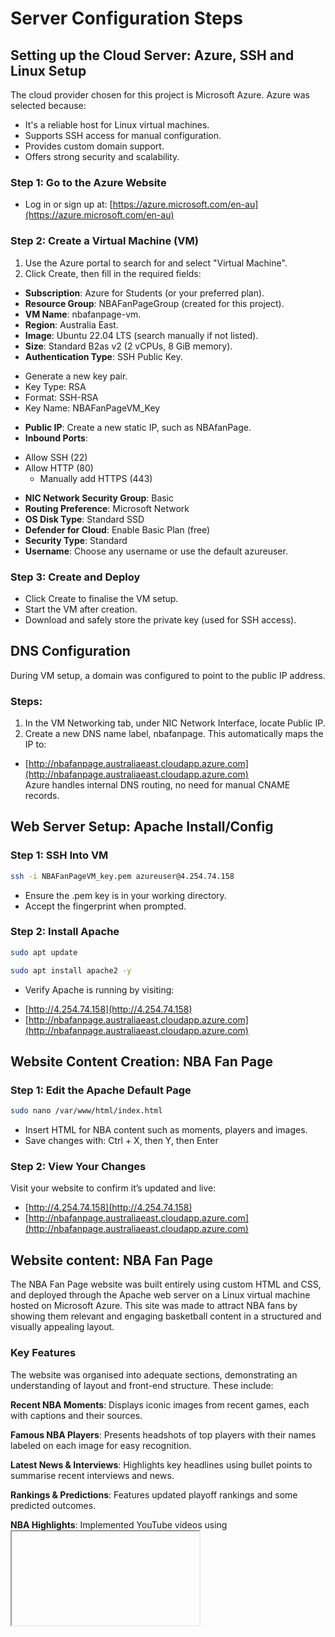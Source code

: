 
# Server Configuration Steps

## Setting up the Cloud Server: Azure, SSH and Linux Setup
The cloud provider chosen for this project is Microsoft Azure. Azure was selected because:
*	It's a reliable host for Linux virtual machines.
*	Supports SSH access for manual configuration.
*	Provides custom domain support.
*	Offers strong security and scalability.

### Step 1: Go to the Azure Website
*	Log in or sign up at: [https://azure.microsoft.com/en-au](https://azure.microsoft.com/en-au) 

### Step 2: Create a Virtual Machine (VM)
1.	Use the Azure portal to search for and select "Virtual Machine".
2.	Click Create, then fill in the required fields:
*	**Subscription**: Azure for Students (or your preferred plan).
*	**Resource Group**: NBAFanPageGroup (created for this project).
*	**VM Name**: nbafanpage-vm.
*	**Region**: Australia East.
*	**Image**: Ubuntu 22.04 LTS (search manually if not listed).
*	**Size**: Standard B2as v2 (2 vCPUs, 8 GiB memory).
*	**Authentication Type**: SSH Public Key.
  - Generate a new key pair.
  - Key Type: RSA
  - Format: SSH-RSA
  - Key Name: NBAFanPageVM_Key
*	**Public IP**: Create a new static IP, such as NBAfanPage.
*	**Inbound Ports**:
  - Allow SSH (22)
  - Allow HTTP (80)
	- Manually add HTTPS (443)
*	**NIC Network Security Group**: Basic
*	**Routing Preference**: Microsoft Network
*	**OS Disk Type**: Standard SSD
*	**Defender for Cloud**: Enable Basic Plan (free)
*	**Security Type**: Standard
*	**Username**: Choose any username or use the default azureuser.
 
### Step 3: Create and Deploy
*	Click Create to finalise the VM setup.
*	Start the VM after creation.
*	Download and safely store the private key (used for SSH access).

## DNS Configuration
During VM setup, a domain was configured to point to the public IP address.
### Steps:
1.	In the VM Networking tab, under NIC Network Interface, locate Public IP.
2.	Create a new DNS name label, nbafanpage.
This automatically maps the IP to:
*	[http://nbafanpage.australiaeast.cloudapp.azure.com](http://nbafanpage.australiaeast.cloudapp.azure.com)  
Azure handles internal DNS routing, no need for manual CNAME records.

## Web Server Setup: Apache Install/Config
### Step 1: SSH Into VM
```bash 
ssh -i NBAFanPageVM_key.pem azureuser@4.254.74.158
``` 
*	Ensure the .pem key is in your working directory.
*	Accept the fingerprint when prompted.

### Step 2: Install Apache
```bash 
sudo apt update
```
```bash 
sudo apt install apache2 -y
```
*	Verify Apache is running by visiting:
 - [http://4.254.74.158](http://4.254.74.158)  
 - [http://nbafanpage.australiaeast.cloudapp.azure.com](http://nbafanpage.australiaeast.cloudapp.azure.com) 

## Website Content Creation: NBA Fan Page
### Step 1: Edit the Apache Default Page
```bash
sudo nano /var/www/html/index.html 
``` 
*	Insert HTML for NBA content such as moments, players and images.
*	Save changes with: Ctrl + X, then Y, then Enter

### Step 2: View Your Changes
Visit your website to confirm it’s updated and live:
*	[http://4.254.74.158](http://4.254.74.158)  
*	[http://nbafanpage.australiaeast.cloudapp.azure.com](http://nbafanpage.australiaeast.cloudapp.azure.com)

## Website content: NBA Fan Page
The NBA Fan Page website was built entirely using custom HTML and CSS, and deployed through the Apache web server on a Linux virtual machine hosted on Microsoft Azure. This site was made to attract NBA fans by showing them relevant and engaging basketball content in a structured and visually appealing layout.

### Key Features
The website was organised into adequate sections, demonstrating an understanding of layout and front-end structure. These include:

**Recent NBA Moments**: Displays iconic images from recent games, each with captions and their sources.

**Famous NBA Players**: Presents headshots of top players with their names labeled on each image for easy recognition.

**Latest News & Interviews**: Highlights key headlines using bullet points to summarise recent interviews and news.

**Rankings & Predictions**: Features updated playoff rankings and some predicted outcomes.

**NBA Highlights**: Implemented YouTube videos using <iframe> elements to bring dynamic multimedia to the page.

### Design Considerations 
All multimedia components are accompanied by proper captions using proper HTML tags like "figure" and "figcaption", ensuring content is accessible and well-structured. A footer includes a Creative Commons license to clarify content usage rights.

### Skills Demonstrated
This section of the project reflects on the understanding gained from front-end web development. They including:
- Proper HTML structuring.
- CSS styling for layout and look.
- Media implemented such as images and YouTube videos.
- User-focused visual design.
It also shows the ability to work with raw code and not relying on website builders. being able to manually deploy content in a cloud-hosted Linux environment helping meet key requirements for Infrastructure as a Service (IaaS).

## Conclusion and Learning Outcomes
Creating the NBA Fan Page website provides a hands-on experience with deploying a fully functional website using Infrastructure as a Service (IaaS) through Microsoft Azure. The project required configuring a Linux virtual machine then connecting through SSH and then manually installing and managing the Apache web server. The site was made entirely from scratch using custom HTML and CSS, with emphasis on structured layout, multimedia implementation and clean visual presentation.

### Key Learning Outcomes
- Gaining experience in the end-to-end deployment of a cloud-hosted web server.
- Developed practical understanding with Linux terminal tools like apt, nano, and sudo.
- Learned to configure networking, DNS labels, and static public IP mapping using Azure.
- Practiced web development fundamentals using HTML and CSS, including correct tags and proper design principles.
- Updating content through SSH-based editing.

### Challenges Faced
**SSH Key Errors**: Encountering errors when trying to log in due to missing or misdirected private key location (.pem). Just need to make sure when you SSH into your VM, the private key is in the right directory, and it exists. 

**Apache Configuration Problems**: Apache initially showed a blank page due to editing the wrong file. The correct file (/var/www/html/index.html) was later identified and updated.

**HTML Layout Issues**:  Initially, content lacked alignment and consistency, which is easily resolvable through CSS styling and structured tag use, such as <figure> and <figcaption>.

### Potential Improvements
To extend the project in the future:
- Integrate dynamic content using some server-side. That way, even live game updates can be implemented.
- Convert the fan page into a fully usable website using a Content Management System (CMS) like WordPress for easier content updates.
- Implement user interaction features, such as comment sections and fan polls.
- Add SSL/TLS security to enable HTTPS for encrypted connections and better trust.

## References 
- [Microsoft. (n.d.). Microsoft Learn. Retrieved June 5, 2025,](https://learn.microsoft.com)
- [Canonical Ltd. (n.d.). Ubuntu. Retrieved June 5, 2025,](https://ubuntu.com)
- [National Basketball Association. (n.d.). NBA.com. Retrieved June 5, 2025,](https://www.nba.com) 

**[Images used on Website:](http://nbafanpage.australiaeast.cloudapp.azure.com/)**
- [Imagn. (2025). Shai Gilgeous-Alexander playoff photo (Photograph). Sports Illustrated via Minute Media](https://images2.minutemediacdn.com/image/upload/c_crop,w_3212,h_1806,x_181,y_331/c_fill,w_2160,ar_16:9,f_auto,q_auto,g_auto/images%2FImagnImages%2Fmmsport%2Fsi%2F01jw7xfe23dtr0nr84v4.jpg)  
- [News Corp Australia. (2025). NBA game image [Photograph](https://content.api.news/v3/images/bin/63744d75080ea1b4f197a1404fd3631a?width=768)
- [Motorcycle Sports. (2025, May). NBA-themed image [Photograph](https://motorcyclesports.net/wp-content/smush-webp/2025/05/image-19596-1140x570.jpg.webp) 
- [National Basketball Association. (2025). Anthony Edwards headshot [Photograph](https://cdn.nba.com/headshots/nba/latest/1040x760/1630162.png)
- [National Basketball Association. (2025). Jalen Brunson headshot [Photograph](https://cdn.nba.com/headshots/nba/latest/1040x760/1628973.png) 
- [National Basketball Association. (2025). Kevin Durant headshot [Photograph](https://cdn.nba.com/headshots/nba/latest/1040x760/201142.png)
- [National Basketball Association. (2025). Giannis Antetokounmpo headshot [Photograph](https://cdn.nba.com/headshots/nba/latest/1040x760/203507.png) 
- [National Basketball Association. (2025). Nikola Jokić headshot [Photograph](https://cdn.nba.com/headshots/nba/latest/1040x760/203999.png) 
- [National Basketball Association. (2025). Shai Gilgeous-Alexander headshot [Photograph](https://cdn.nba.com/headshots/nba/latest/1040x760/1628983.png) 
- [National Basketball Association. (2025). LeBron James headshot [Photograph](https://cdn.nba.com/headshots/nba/latest/1040x760/2544.png) 
- [National Basketball Association. (2025). Stephen Curry headshot [Photograph](https://cdn.nba.com/headshots/nba/latest/1040x760/201939.png) 
  
**[Videos used on Website:](http://nbafanpage.australiaeast.cloudapp.azure.com/)**
- [Golden Hoops. (2024, May 6). Stephen Curry’s clutch performance (Video). YouTube.](https://www.youtube.com/watch?v=0DGrPNUyPfg) 
- [Golden Hoops. (2024, May 4). NBA Playoffs Moments - Clutch Highlights (Video). YouTube.](https://www.youtube.com/watch?v=elxT_VoPqSo)




